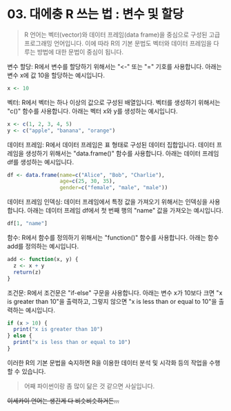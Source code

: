 # 03. 대에충 R 쓰는 법 : 변수 및 할당

> R 언어는 벡터(vector)와 데이터 프레임(data frame)을 중심으로 구성된 고급 프로그래밍 언어입니다. 이에 따라 R의 기본 문법도 벡터와 데이터 프레임을 다루는 방법에 대한 문법이 중심이 됩니다.

변수 할당: R에서 변수를 할당하기 위해서는 "<-" 또는 "=" 기호를 사용합니다. 아래는 변수 x에 값 10을 할당하는 예시입니다.

```r
x <- 10
```

벡터: R에서 벡터는 하나 이상의 값으로 구성된 배열입니다. 벡터를 생성하기 위해서는 "c()" 함수를 사용합니다. 아래는 벡터 x와 y를 생성하는 예시입니다.

```r
x <- c(1, 2, 3, 4, 5)
y <- c("apple", "banana", "orange")
```

데이터 프레임: R에서 데이터 프레임은 표 형태로 구성된 데이터 집합입니다. 데이터 프레임을 생성하기 위해서는 "data.frame()" 함수를 사용합니다. 아래는 데이터 프레임 df를 생성하는 예시입니다.

```r
df <- data.frame(name=c("Alice", "Bob", "Charlie"),
                 age=c(25, 30, 35),
                 gender=c("female", "male", "male"))
```

데이터 프레임 인덱싱: 데이터 프레임에서 특정 값을 가져오기 위해서는 인덱싱을 사용합니다. 아래는 데이터 프레임 df에서 첫 번째 행의 "name" 값을 가져오는 예시입니다.

```r
df[1, "name"]
```

함수: R에서 함수를 정의하기 위해서는 "function()" 함수를 사용합니다. 아래는 함수 add를 정의하는 예시입니다.

```r
add <- function(x, y) {
  z <- x + y
  return(z)
}
```

조건문: R에서 조건문은 "if-else" 구문을 사용합니다. 아래는 변수 x가 10보다 크면 "x is greater than 10"을 출력하고, 그렇지 않으면 "x is less than or equal to 10"을 출력하는 예시입니다.

```r
if (x > 10) {
  print("x is greater than 10")
} else {
  print("x is less than or equal to 10")
}
```

이러한 R의 기본 문법을 숙지하면 R을 이용한 데이터 분석 및 시각화 등의 작업을 수행할 수 있습니다.

> 어째 파이썬이랑 좀 많이 닮은 것 같으면 사실입니다.

~~이세카이 언어는 생긴게 다 비슷비슷하거든...~~
